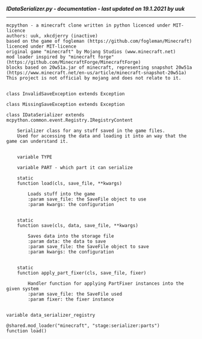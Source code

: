 ***IDataSerializer.py - documentation - last updated on 19.1.2021 by uuk***
___

    mcpython - a minecraft clone written in python licenced under MIT-licence
    authors: uuk, xkcdjerry (inactive)
    based on the game of fogleman (https://github.com/fogleman/Minecraft) licenced under MIT-licence
    original game "minecraft" by Mojang Studios (www.minecraft.net)
    mod loader inspired by "minecraft forge" (https://github.com/MinecraftForge/MinecraftForge)
    blocks based on 20w51a.jar of minecraft, representing snapshot 20w51a
    (https://www.minecraft.net/en-us/article/minecraft-snapshot-20w51a)
    This project is not official by mojang and does not relate to it.


    class InvalidSaveException extends Exception

    class MissingSaveException extends Exception

    class IDataSerializer extends mcpython.common.event.Registry.IRegistryContent
        
        Serializer class for any stuff saved in the game files.
        Used for accessing the data and loading it into an way that the game can understand it.


        variable TYPE

        variable PART - which part it can serialize

        static
        function load(cls, save_file, **kwargs)
            
            Loads stuff into the game
            :param save_file: the SaveFile object to use
            :param kwargs: the configuration


        static
        function save(cls, data, save_file, **kwargs)
            
            Saves data into the storage file
            :param data: the data to save
            :param save_file: the SaveFile object to save
            :param kwargs: the configuration


        static
        function apply_part_fixer(cls, save_file, fixer)
            
            Handler function for applying PartFixer instances into the given system
            :param save_file: the SaveFile used
            :param fixer: the fixer instance


    variable data_serializer_registry

    @shared.mod_loader("minecraft", "stage:serializer:parts")
    function load()
